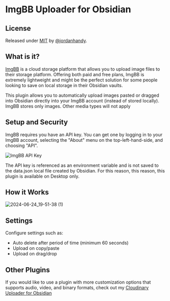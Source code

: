 # ImgBB Uploader for Obsidian

## License

Released under [MIT](/LICENSE) by [@jordanhandy](https://github.com/jordanhandy).

## What is it?
[ImgBB](https://imgbb.com/) is a cloud storage platform that allows you to upload image files to their storage platform.  Offering both paid and free plans, ImgBB is extremely lightweight and might be the perfect solution for some people looking to save on local storage in their Obsidian vaults.

This plugin allows you to automatically upload images pasted or dragged into Obsidian directly into your ImgBB account (instead of stored locally).  ImgBB stores only images.  Other media types will not apply

## Setup and Security
ImgBB requires you have an API key.  You can get one by logging in to your ImgBB account, selecting the "About" menu on the top-left-hand-side, and choosing "API".

![ImgBB API Key](https://i.ibb.co/gVzPg5p/image.png)

The API key is referenced as an environment variable and is not saved to the data.json local file created by Obsidian.  For this reason, this reason, this plugin is available on Desktop only.

## How it Works
![2024-06-24_19-51-38 (1)](https://github.com/jordanhandy/obsidian-imgbb-uploader/assets/6423379/0f1ce5a4-afd4-4810-8e61-1cb8dc64838c)



## Settings
Configure settings such as:
- Auto delete after period of time (minimum 60 seconds)
- Upload on copy/paste
- Upload on drag/drop


## Other Plugins
If you would like to use a plugin with more customization options that supports audio, video, and binary formats, check out my [Cloudinary Uploader for Obsidian](https://github.com/jordanhandy/obsidian-cloudinary-uploader)
